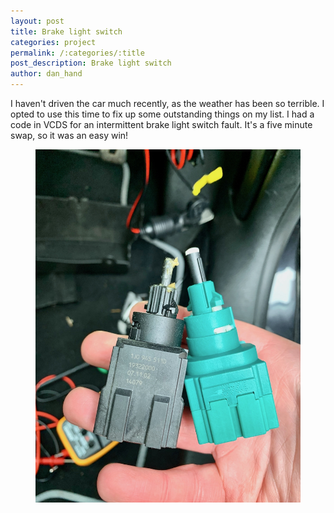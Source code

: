 ```yaml
---
layout: post
title: Brake light switch
categories: project
permalink: /:categories/:title
post_description: Brake light switch
author: dan_hand
---
```


I haven't driven the car much recently, as the weather has been so terrible. I opted to use this time to fix up some outstanding things on my list. I had a code in VCDS for an intermittent brake light switch fault. It's a five minute swap, so it was an easy win!

<figure class="full-img"><img src="/assets/images/brake-light-switch-1.jpeg" alt="MK4 R32 Brake Light Switch"></figure>
